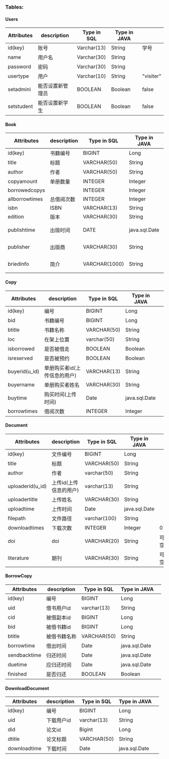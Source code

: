 ### Tables:

#### Users

| Attributes | description      | Type in SQL | Type in JAVA |           |
| ---------- | ---------------- | ----------- | ------------ | --------- |
| id(key)    | 账号             | Varchar(13) | String       | 学号      |
| name       | 用户名           | Varchar(30) | String       |           |
| password   | 密码             | Varchar(30) | String       |           |
| usertype   | 用户             | Varchar(10) | String       | "visiter" |
| setadmini  | 能否设置新管理员 | BOOLEAN     | Boolean      | false     |
| setstudent | 能否设置新学生   | BOOLEAN     | Boolean      | false     |

#### Book

| Attributes    | description              | Type in SQL  | Type in JAVA |  |
| ------------- | ------------------------ | ------------ | ------------ | ---- |
| id(key)       | 书籍编号                     | BIGINT | Long |      |
| title         | 标题                     | VARCHAR(50) | String       |      |
| author        | 作者                     | VARCHAR(50) | String       |      |
| copyamount     | 单册数量    | INTEGER       | Integer       |      |
| borrowedcopys  |             | INTEGER       | Integer       |      |
| allborrowtimes | 总借阅次数  | INTEGER       | Integer       |      |
| isbn           | ISBN        | VARCHAR(13)   | String        |      |
| edition        | 版本        | VARCHAR(30)  | String        |      |
| publishtime | 出版时间 |DATE | java.sql.Date | 可空 |
| publisher | 出版商 |VARCHAR(30) | String | 可空 |
| briedinfo | 简介 |VARCHAR(1000) | String | 可空 |

#### Copy

| Attributes    | description              | Type in SQL  | Type in JAVA |  |
| ------------- | ------------------------ | ------------ | ------------ | ---- |
| id(key)       | 编号               | BIGINT | Long |      |
| bid | 书籍编号 | BIGINT | Long | |
| btitle | 书籍名称 | VARCHAR(50) | String        | |
| loc | 在架上位置 | varchar(50) | String | |
| isborrowed | 是否被借走 | BOOLEAN | Boolean | |
| isreserved | 是否被预约 | BOOLEAN | Boolean | |
| buyerid(u_id) | 单册购买者id(上传信息的用户) | VARCHAR(13) | String       |      |
| buyername | 单册购买者姓名 | VARCHAR(30) | String | |
| buytime       | 购买时间(上传时间)        | Date         | java.sql.Date |      |
| borrowtimes   | 借阅次数                  |   INTEGER     |      Integer |      |

#### Document

| Attributes    | description              | Type in SQL  | Type in JAVA |  |
| ------------- | ------------------------ | ------------ | ------------ | ---- |
| id(key)       | 文件编号                     | BIGINT       | Long          |      |
| title         | 标题                     | VARCHAR(50)  | String        |      |
| author        | 作者                     | varchar(50) | String       |      |
| uploaderid(u_id) | 上传id(上传信息的用户) | varchar(13)  | String       |      |
| uploadertitle | 上传姓名 | VARCHAR(30) | String | |
| uploadtime    | 上传时间        | Date         | java.sql.Date |      |
| filepath     | 文件路径 | varchar(100) | String |    |
| downloadtimes | 下载次数                 |   INTEGER     |  Integer  | 0 |
| doi | doi | VARCHAR(20) | String | 可空 |
| literature | 期刊 | VARCHAR(30) | String | 可空 |

#### BorrowCopy

| Attributes   | description | Type in SQL | Type in JAVA  |  |
| ------------ | ----------- | ----------- | ------------- | ---- |
| id(key)      | 编号        | BIGINT      | Long          |      |
| uid | 借书用户id  | varchar(13)  | String      |      |
| cid | 被借副本id | BIGINT | Long |      |
| bid | 被借书籍id | BIGINT | Long | |
| btitle | 被借书籍名称 | VARCHAR(50) | String        | |
| borrowtime   | 借出时间     | Date        | java.sql.Date |      |
| sendbacktime | 归还时间    | Date        | java.sql.Date |  |
| duetime  | 应归还时间   |Date        | java.sql.Date  |  |
| finished      | 是否归还     |BOOLEAN|Boolean       |  |

#### DownloadDocument

| Attributes   | description | Type in SQL | Type in JAVA |  |
| ------------ | ----------- | ----------- | ------------ | ---- |
| id(key)      | 编号        | BIGINT      | Long          |      |
| uid    | 下载用户id   | varchar(13) | String    |      |
| did    | 论文id      |  Bigint  | Long |      |
| dtitle | 论文标题 | VARCHAR(50) | String        | |
| downloadtime | 下载时间   | Date        | java.sql.Date |      |
